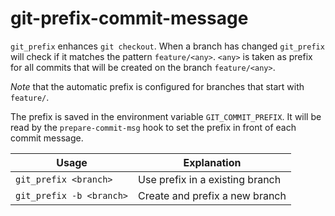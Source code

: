 # git-prefix-commit-message

`git_prefix` enhances `git checkout`. When a branch has changed `git_prefix` will check if it matches the pattern `feature/<any>`. `<any>` is taken as prefix for all commits that will be created on the branch `feature/<any>`.

*Note* that the automatic prefix is configured for branches that start with `feature/`.

The prefix is saved in the environment variable `GIT_COMMIT_PREFIX`. It will be read by the `prepare-commit-msg` hook to set the prefix in front of each commit message.

| Usage                    | Explanation                     |
|--------------------------|---------------------------------|
| `git_prefix <branch>`    | Use prefix in a existing branch |
| `git_prefix -b <branch>` | Create and prefix a new branch  |
